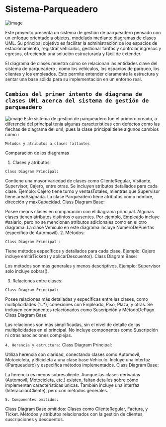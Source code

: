# Sistema-Parqueadero
![image](https://github.com/user-attachments/assets/ccac425d-3144-44d5-a2f9-627536ae310d)

Este proyecto presenta un sistema de gestión de parqueadero pensado con un enfoque orientado a objetos, modelado mediante diagramas de clases UML. 
Su principal objetivo es facilitar la administración de los espacios de estacionamiento, registrar vehículos, gestionar tarifas y controlar ingresos y egresos, ofreciendo una solución estructurada y fácil de extender.

El diagrama de clases muestra cómo se relacionan las entidades clave del sistema de parqueadero , como los vehículos, los espacios de parqueo, los clientes y los empleados. Esto permite entender claramente la estructura y sentar una base sólida para su implementación en un entorno real.

## ``Cambios del primer intento de diagrama de clases UML acerca del sistema de gestión de parqueadero``
![image](https://github.com/user-attachments/assets/77989e3e-581c-4225-97b6-b002d5229583)
Este sistema de gestion de parqueadero fue el primero creado, a diferencia del principal tenia algunas caracteristicas con defectos  como las flechas de diagrama del uml, pues la clase principal tiene algunos cambios cómo :

``Metodos y atributos a clases faltantes``

Comparación de los diagramas

1. Clases y atributos:
   
``Class Diagram Principal:``

Contiene una mayor variedad de clases como ClienteRegular, Visitante, Supervisor, Cajero, entre otras.
Se incluyen atributos detallados para cada clase. Ejemplo: Cajero tiene turno y ventasTotales, mientras que Supervisor tiene areaAsignada.
La clase Parqueadero tiene atributos como nombre, dirección y maxCapacidad.
Class Diagram Base:

Posee menos clases en comparación con el diagrama principal.
Algunas clases tienen atributos distintos o ausentes. Por ejemplo, Empleado incluye #salario, pero no se mencionan atributos adicionales como en el otro diagrama.
La clase Vehiculo en este diagrama incluye NumeroDePuertas (específico de Automovil).
2. Métodos:

``Class Diagram Principal :``

Tiene métodos específicos y detallados para cada clase. Ejemplo: Cajero incluye emitirTicket() y aplicarDescuento().
Class Diagram Base:

Los métodos son más generales y menos descriptivos. Ejemplo: Supervisor solo incluye cobrar().

3. Relaciones entre clases:

``Class Diagram Principal:``

Posee relaciones más detalladas y específicas entre las clases, como multiplicidades (1..*), conexiones con Empleado, Piso, Plaza, y otras.
Se incluyen componentes relacionados como Suscripción y MétodoDePago.
Class Diagram Base:

Las relaciones son más simplificadas, sin el nivel de detalle de las multiplicidades en el principal.
No incluye componentes como Suscripción ni otras asociaciones complejas.

``4. Herencia y estructura:``
Class Diagram Principal:

Utiliza herencia con claridad, conectando clases como Automovil, Motocicleta, y Bicicleta a una clase base Vehiculo.
Incluye una interfaz (IParqueadero) y especifica métodos implementados.
Class Diagram Base:

La herencia es menos sobresaliente. Aunque las clases derivadas (Automovil, Motocicleta, etc.) existen, faltan detalles sobre cómo implementan características únicas.
También incluye una interfaz (InteraccionCliente), pero con métodos generales.

``5. Componentes omitidos:``
   
Class Diagram Base omitidos:
Clases como ClienteRegular, Factura, y Ticket.
Métodos y atributos relacionados con la gestión de clientes, suscripciones y descuentos.


